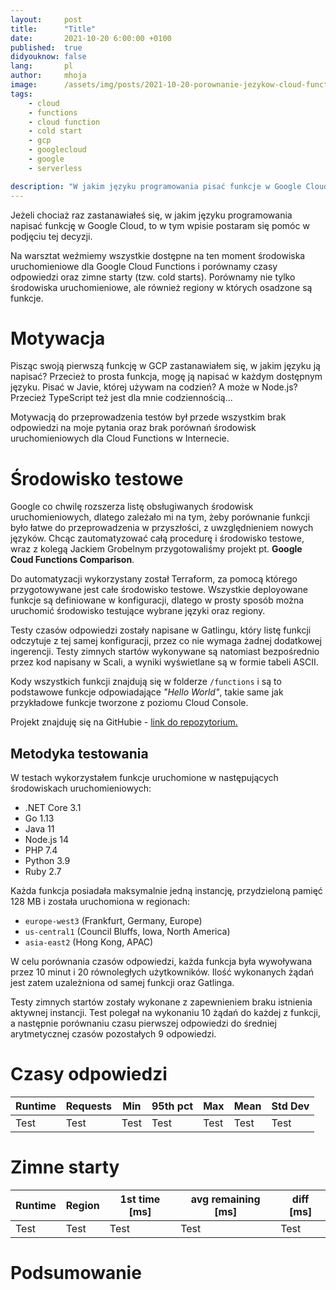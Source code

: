 ```yaml
---
layout:     post
title:      "Title"
date:       2021-10-20 6:00:00 +0100
published:  true
didyouknow: false
lang:       pl
author:     mhoja
image:      /assets/img/posts/2021-10-20-porownanie-jezykow-cloud-functions/clouds.jpg
tags:
    - cloud
    - functions
    - cloud function
    - cold start
    - gcp
    - googlecloud
    - google
    - serverless

description: "W jakim języku programowania pisać funkcje w Google Cloud? Które środowisko uruchomieniowe jest najszybsze, czy ma na to wpływ region? Czy języki skryptowe mają mniejszy cold start?"
---
```


Jeżeli chociaż raz zastanawiałeś się, w jakim języku programowania napisać funkcję w Google Cloud, to w tym wpisie postaram się pomóc w podjęciu tej decyzji.

Na warsztat weźmiemy wszystkie dostępne na ten moment środowiska uruchomieniowe dla Google Cloud Functions i porównamy czasy odpowiedzi oraz zimne starty (tzw. cold starts).
Porównamy nie tylko środowiska uruchomieniowe, ale również regiony w których osadzone są funkcje.

# Motywacja

Pisząc swoją pierwszą funkcję w GCP zastanawiałem się, w jakim języku ją napisać? Przecież to prosta funkcja, mogę ją napisać w każdym dostępnym języku. Pisać w Javie, której używam na codzień? A może w Node.js? Przecież TypeScript też jest dla mnie codziennością...

Motywacją do przeprowadzenia testów był przede wszystkim brak odpowiedzi na moje pytania oraz brak porównań środowisk uruchomieniowych dla Cloud Functions w Internecie.

# Środowisko testowe

Google co chwilę rozszerza listę obsługiwanych środowisk uruchomieniowych, dlatego zależało mi na tym, żeby porównanie funkcji było łatwe do przeprowadzenia w przyszłości, z uwzględnieniem nowych języków. Chcąc zautomatyzować całą procedurę i środowisko testowe, wraz z kolegą Jackiem Grobelnym przygotowaliśmy projekt pt. **Google Coud Functions Comparison**.

Do automatyzacji wykorzystany został Terraform, za pomocą którego przygotowywane jest całe środowisko testowe. Wszystkie deployowane funkcje są definiowane w konfiguracji, dlatego w prosty sposób można uruchomić środowisko testujące wybrane języki oraz regiony.

Testy czasów odpowiedzi zostały napisane w Gatlingu, który listę funkcji odczytuje z tej samej konfiguracji, przez co nie wymaga żadnej dodatkowej ingerencji. Testy zimnych startów wykonywane są natomiast bezpośrednio przez kod napisany w Scali, a wyniki wyświetlane są w formie tabeli ASCII.

Kody wszystkich funkcji znajdują się w folderze `/functions` i są to podstawowe funkcje odpowiadające *"Hello World"*, takie same jak przykładowe funkcje tworzone z poziomu Cloud Console.

Projekt znajduję się na GitHubie - [link do repozytorium.](https://github.com/Michuu93/google-cloud-function-comparison)

## Metodyka testowania

W testach wykorzystałem funkcje uruchomione w następujących środowiskach uruchomieniowych:

- .NET Core 3.1
- Go 1.13
- Java 11
- Node.js 14
- PHP 7.4
- Python 3.9
- Ruby 2.7

Każda funkcja posiadała maksymalnie jedną instancję, przydzieloną pamięć 128 MB i została uruchomiona w regionach:

- `europe-west3` (Frankfurt, Germany, Europe)
- `us-central1` (Council Bluffs, Iowa, North America)
- `asia-east2` (Hong Kong, APAC)

W celu porównania czasów odpowiedzi, każda funkcja była wywoływana przez 10 minut i 20 równoległych użytkowników. Ilość wykonanych żądań jest zatem uzależniona od samej funkcji oraz Gatlinga.

Testy zimnych startów zostały wykonane z zapewnieniem braku istnienia aktywnej instancji. Test polegał na wykonaniu 10 żądań do każdej z funkcji, a następnie porównaniu czasu pierwszej odpowiedzi do średniej arytmetycznej czasów pozostałych 9 odpowiedzi.

# Czasy odpowiedzi

<link href="https://cdn.jsdelivr.net/npm/simple-datatables@latest/dist/style.css" rel="stylesheet" type="text/css">
<style>
    .dataTable-pagination {
        display: none;
    }
</style>
<script src="https://cdn.jsdelivr.net/npm/simple-datatables@latest" type="text/javascript"></script>
<table id="responseTimes">
        <thead>
            <tr>
                <th>Runtime</th>
                <th>Requests</th>
                <th>Min</th>
                <th>95th pct</th>
                <th>Max</th>
                <th>Mean</th>
                <th>Std Dev</th>
            </tr>
        </thead>
        <tbody>
            <tr>
                <td>Test</td>
                <td>Test</td>
                <td>Test</td>
                <td>Test</td>
                <td>Test</td>
                <td>Test</td>
                <td>Test</td>
            </tr>
        </tbody>
    </table>

<script type="text/javascript">
    new simpleDatatables.DataTable("#responseTimes", {
        searchable: false,
        paging: false,
        info: false
    });
</script>

# Zimne starty

<table id="coldstarts">
        <thead>
            <tr>
                <th>Runtime</th>
                <th>Region</th>
                <th>1st time [ms]</th>
                <th>avg remaining [ms]</th>
                <th>diff [ms]</th>
            </tr>
        </thead>
        <tbody>
            <tr>
                <td>Test</td>
                <td>Test</td>
                <td>Test</td>
                <td>Test</td>
                <td>Test</td>
            </tr>
        </tbody>
    </table>

<script type="text/javascript">
    new simpleDatatables.DataTable("#coldstarts", {
        searchable: false,
        paging: false,
        info: false
    });
</script>

# Podsumowanie